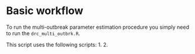 # Basic workflow

To run the multi-outbreak parameter estimation procedure you simply need to run the `drc_multi_outbrk.R`.

This script uses the following scripts:
1. 
2. 
